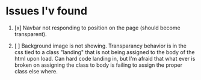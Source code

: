# Issues I'v found

1. [x] Navbar not responding to position on the page (should become transparent).

2. [ ] Background image is not showing. Transparancy behavior is in the css tied to a class "landing" that is not being assigned to the body of the html upon load. Can hard code landing in, but I'm afraid that what ever is broken on assigning the class to body is failing to assign the proper class else where.
